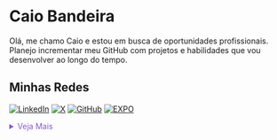 # Caio Bandeira
Olá, me chamo Caio e estou em busca de oportunidades profissionais. Planejo incrementar meu GitHub com projetos e habilidades que vou desenvolver ao longo do tempo.

## Minhas Redes
[![LinkedIn](https://img.shields.io/badge/LinkedIn-1B1F23?style=for-the-badge&logo=linkedin&logoColor=white)](https://www.linkedin.com/in/caiobandeiraoliveira/)
[![X](https://img.shields.io/badge/X-000?style=for-the-badge&logo=x)](https://twitter.com/Caio_Bandeira_)
[![GitHub](https://img.shields.io/badge/GitHub-100000?style=for-the-badge&logo=github&logoColor=white)](https://github.com/Caionicky)
[![EXPO](https://img.shields.io/badge/EXPO-000?style=for-the-badge&logo=expo&logoColor=white)](https://expo.dev/@caionicky?tab=snacks)

<details>
<summary style="color: #8856D4;">Veja Mais</summary>

## Habilidades

#### Linguagens de Programação:
![JavaScript](https://img.shields.io/badge/JavaScript-F7DF1E?style=for-the-badge&logo=javascript&logoColor=black)
![Python](https://img.shields.io/badge/python-000?style=for-the-badge&logo=python&logoColor=ffdd54)


#### Bibliotecas e Frameworks:
![React](https://img.shields.io/badge/React-20232A?style=for-the-badge&logo=react&logoColor=61DAFB)

#### Linguagens de Marcação:

![HTML5](https://img.shields.io/badge/HTML5-E34F26?style=for-the-badge&logo=html5&logoColor=white)
![CSS3](https://img.shields.io/badge/CSS3-1572B6?style=for-the-badge&logo=css3&logoColor=white)

#### Serviço de Computação em Nuvem:
![Azure](https://img.shields.io/badge/Azure-181550?style=for-the-badge&logo=microsoft%20azure&logoColor=FFF&labelColor=181550&link=https%3A%2F%2Fimages.app.goo.gl%2FK7PN1jYJd57x4q7A8)

#### Ferramentas:

![Git](https://img.shields.io/badge/GIT-E44C30?style=for-the-badge&logo=git&logoColor=white) 
![Vscode](https://img.shields.io/badge/Vscode-01206F?style=for-the-badge&logo=visual-studio-code&logoColor=white)
![EXPO](https://img.shields.io/badge/EXPO-000?style=for-the-badge&logo=expo&logoColor=white)

#### Sistema Operacional:

![Windows](https://img.shields.io/badge/Windows-000?style=for-the-badge&logo=windows&logoColor=2CA5E0)

## GitHub Stats
![GitHub Stats](https://github-readme-stats.vercel.app/api?username=Caionicky&theme=transparent&bg_color=000&border_color=363062&show_icons=true&icon_color=4D4C7D&title_color=7976CD&text_color=FFF)

## Minhas Contribuições
![Top Langs](https://github-readme-stats-git-masterrstaa-rickstaa.vercel.app/api/top-langs/?username=Caionicky&layout=compact&bg_color=000&border_color=363062&title_color=7976CD&text_color=FFF)

## Setup

![Acer](https://img.shields.io/badge/💻_Notebook_Acer_Nitro_5-000?style=for-the-badge&logo=acer&logoColor=2E9E01)
![Processador](https://img.shields.io/badge/11th_Gen_Processador_i5-000?style=for-the-badge&logo=intel&logoColor=2CA5E0)
![Adata](https://img.shields.io/badge/⚙️_8_GB_RAM-000?style=for-the-badge&logoColor=2CA5E0)
![Armazenamento](https://img.shields.io/badge/⚙️_SSD_500_GB-000?style=for-the-badge&logoColor=2CA5E0)
![Nvidia](https://img.shields.io/badge/GTX_1650-000?style=for-the-badge&logo=nvidia&logoColor=2E9E01)
![Fone](https://img.shields.io/badge/🎧_RED_DRAGON_LAMIA_2-000?style=for-the-badge&logoColor=2CA5E0)
![Tela](https://img.shields.io/badge/🖥️_Tela_Notebook_17"_FULLHD-000?style=for-the-badge&logoColor=2CA5E0)
![Tela 2](https://img.shields.io/badge/🖥️_Monitor_LG_24"_FULLHD-000?style=for-the-badge&logo=lg&logoColor=FFF)
![Mouse](https://img.shields.io/badge/🖱️_OEX_WEAPON_MS317-000?style=for-the-badge&logoColor=FFF)
![Windows](https://img.shields.io/badge/Windows_11-000?style=for-the-badge&logo=windows&logoColor=2CA5E0)
</details>